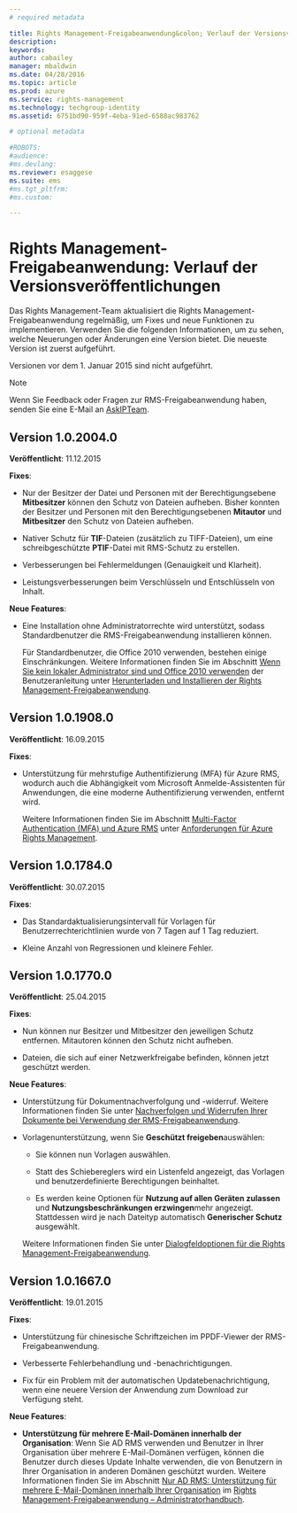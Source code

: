 ```yaml
---
# required metadata

title: Rights Management-Freigabeanwendung&colon; Verlauf der Versionsveröffentlichungen | Azure RMS
description:
keywords:
author: cabailey
manager: mbaldwin
ms.date: 04/28/2016
ms.topic: article
ms.prod: azure
ms.service: rights-management
ms.technology: techgroup-identity
ms.assetid: 6751bd90-959f-4eba-91ed-6588ac983762

# optional metadata

#ROBOTS:
#audience:
#ms.devlang:
ms.reviewer: esaggese
ms.suite: ems
#ms.tgt_pltfrm:
#ms.custom:

---
```


# Rights Management-Freigabeanwendung: Verlauf der Versionsveröffentlichungen
Das Rights Management-Team aktualisiert die Rights Management-Freigabeanwendung regelmäßig, um Fixes und neue Funktionen zu implementieren. Verwenden Sie die folgenden Informationen, um zu sehen, welche Neuerungen oder Änderungen eine Version bietet. Die neueste Version ist zuerst aufgeführt.

Versionen vor dem 1. Januar 2015 sind nicht aufgeführt.

> [!NOTE]
> Wenn Sie Feedback oder Fragen zur RMS-Freigabeanwendung haben, senden Sie eine E-Mail an [AskIPTeam](mailto:AskIPTeam@microsoft.com?subject=RMS%20sharing%20app:%20Feedback%20or%20question).

## Version 1.0.2004.0
**Veröffentlicht**: 11.12.2015

**Fixes**:

-   Nur der Besitzer der Datei und Personen mit der Berechtigungsebene **Mitbesitzer** können den Schutz von Dateien aufheben. Bisher konnten der Besitzer und Personen mit den Berechtigungsebenen **Mitautor** und **Mitbesitzer** den Schutz von Dateien aufheben.

-   Nativer Schutz für **TIF**-Dateien (zusätzlich zu TIFF-Dateien), um eine schreibgeschützte **PTIF**-Datei mit RMS-Schutz zu erstellen.

-   Verbesserungen bei Fehlermeldungen (Genauigkeit und Klarheit).

-   Leistungsverbesserungen beim Verschlüsseln und Entschlüsseln von Inhalt.

**Neue Features**:

-   Eine Installation ohne Administratorrechte wird unterstützt, sodass Standardbenutzer die RMS-Freigabeanwendung installieren können.

    Für Standardbenutzer, die Office 2010 verwenden, bestehen einige Einschränkungen. Weitere Informationen finden Sie im Abschnitt [Wenn Sie kein lokaler Administrator sind und Office 2010 verwenden](install-sharing-app.md#if-you-are-not-a-local-administrator-and-use-office-2010) der Benutzeranleitung unter [Herunterladen und Installieren der Rights Management-Freigabeanwendung](install-sharing-app.md).

## Version 1.0.1908.0
**Veröffentlicht**: 16.09.2015

**Fixes**:

-   Unterstützung für mehrstufige Authentifizierung (MFA) für Azure RMS, wodurch auch die Abhängigkeit vom Microsoft Anmelde-Assistenten für Anwendungen, die eine moderne Authentifizierung verwenden, entfernt wird.

    Weitere Informationen finden Sie im Abschnitt [Multi-Factor Authentication (MFA) und Azure RMS](../get-started/requirements-azure-ad.md#multi-factor-authentication-mfa-and-azure-rms) unter [Anforderungen für Azure Rights Management](../get-started/requirements-azure-rms.md).

## Version 1.0.1784.0
**Veröffentlicht**: 30.07.2015

**Fixes**:

-   Das Standardaktualisierungsintervall für Vorlagen für Benutzerrechterichtlinien wurde von 7 Tagen auf 1 Tag reduziert.

-   Kleine Anzahl von Regressionen und kleinere Fehler.

## Version 1.0.1770.0
**Veröffentlicht**: 25.04.2015

**Fixes**:

-   Nun können nur Besitzer und Mitbesitzer den jeweiligen Schutz entfernen. Mitautoren können den Schutz nicht aufheben.

-   Dateien, die sich auf einer Netzwerkfreigabe befinden, können jetzt geschützt werden.

**Neue Features**:

-   Unterstützung für Dokumentnachverfolgung und -widerruf. Weitere Informationen finden Sie unter [Nachverfolgen und Widerrufen Ihrer Dokumente bei Verwendung der RMS-Freigabeanwendung](sharing-app-track-revoke.md).

-   Vorlagenunterstützung, wenn Sie **Geschützt freigeben**auswählen:

    -   Sie können nun Vorlagen auswählen.

    -   Statt des Schiebereglers wird ein Listenfeld angezeigt, das Vorlagen und benutzerdefinierte Berechtigungen beinhaltet.

    -   Es werden keine Optionen für **Nutzung auf allen Geräten zulassen** und **Nutzungsbeschränkungen erzwingen**mehr angezeigt. Stattdessen wird je nach Dateityp automatisch **Generischer Schutz** ausgewählt.

    Weitere Informationen finden Sie unter [Dialogfeldoptionen für die Rights Management-Freigabeanwendung](sharing-app-dialog-box.md).

## Version 1.0.1667.0
**Veröffentlicht**: 19.01.2015

**Fixes**:

-   Unterstützung für chinesische Schriftzeichen im PPDF-Viewer der RMS-Freigabeanwendung.

-   Verbesserte Fehlerbehandlung und -benachrichtigungen.

-   Fix für ein Problem mit der automatischen Updatebenachrichtigung, wenn eine neuere Version der Anwendung zum Download zur Verfügung steht.

**Neue Features**:

-   **Unterstützung für mehrere E-Mail-Domänen innerhalb der Organisation**: Wenn Sie AD RMS verwenden und Benutzer in Ihrer Organisation über mehrere E-Mail-Domänen verfügen, können die Benutzer durch dieses Update Inhalte verwenden, die von Benutzern in Ihrer Organisation in anderen Domänen geschützt wurden. Weitere Informationen finden Sie im Abschnitt [Nur AD RMS: Unterstützung für mehrere E-Mail-Domänen innerhalb Ihrer Organisation](sharing-app-admin-guide.md#ad-rms-only-support-for-multiple-email-domains-within-your-organization) im [Rights Management-Freigabeanwendung – Administratorhandbuch](sharing-app-admin-guide.md).



<!--HONumber=Apr16_HO3-->


